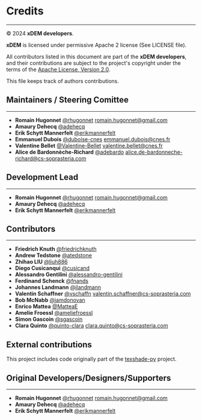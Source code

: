# Credits

---
© 2024 **xDEM developers**.

**xDEM** is licensed under permissive Apache 2 license (See LICENSE file).

All contributors listed in this document are part of the **xDEM developers**, and their
contributions are subject to the project's copyright under the terms of the
[Apache License, Version 2.0](http://www.apache.org/licenses/LICENSE-2.0).

This file keeps track of authors contributions.

## Maintainers / Steering Comittee

---

- **Romain Hugonnet** [@rhugonnet](https://github.com/rhugonnet) <romain.hugonnet@gmail.com>
- **Amaury Dehecq** [@adehecq](https://github.com/adehecq)
- **Erik Schytt Mannerfelt** [@erikmannerfelt](https://github.com/erikmannerfelt)
- **Emmanuel Dubois** [@duboise-cnes](https://github.com/duboise-cnes) <emmanuel.dubois@cnes.fr>
- **Valentine Bellet** [@Valentine-Bellet](https://github.com/valentine-bellet) <valentine.bellet@cnes.fr>
- **Alice de Bardonnèche-Richard** [@adebardo](https://github.com/adebardo) <alice.de-bardonneche-richard@cs-soprasteria.com>


## Development Lead

---

- **Romain Hugonnet** [@rhugonnet](https://github.com/rhugonnet) <romain.hugonnet@gmail.com>
- **Amaury Dehecq** [@adehecq](https://github.com/adehecq)
- **Erik Schytt Mannerfelt** [@erikmannerfelt](https://github.com/erikmannerfelt)


## Contributors

---

- **Friedrich Knuth** [@friedrichknuth](https://github.com/friedrichknuth)
- **Andrew Tedstone** [@atedstone](https://github.com/atedstone)
- **Zhihao LIU** [@liuh886](https://github.com/liuh886)
- **Diego Cusicanqui** [@cusicand](https://github.com/cusicand)
- **Alessandro Gentilini** [@alessandro-gentilini](https://github.com/alessandro-gentilini)
- **Ferdinand Schenck** [@fnands](https://github.com/fnands)
- **Johannes Landmann** [@jlandmann](https://github.com/jlandmann)
- **Valentin Schaffner** [@vschaffn](https://github.com/vschaffn) <valentin.schaffner@cs-soprasteria.com>
- **Bob McNabb** [@iamdonovan](https://github.com/iamdonovan)
- **Enrico Mattea** [@MatteaE](https://github.com/MatteaE)
- **Amelie Froessl** [@ameliefroessl](https://github.com/ameliefroessl)
- **Simon Gascoin** [@sgascoin](https://github.com/sgascoin)
- **Clara Quinto** [@quinto-clara](https://github.com/quinto-clara) <clara.quinto@cs-soprasteria.com>

## External contributions
This project includes code originally part of the [texshade-py](https://github.com/fasiha/texshade-py/tree/main) project.

## Original Developers/Designers/Supporters

---

- **Romain Hugonnet** [@rhugonnet](https://github.com/rhugonnet) <romain.hugonnet@gmail.com>
- **Amaury Dehecq** [@adehecq](https://github.com/adehecq)
- **Erik Schytt Mannerfelt** [@erikmannerfelt](https://github.com/erikmannerfelt)

